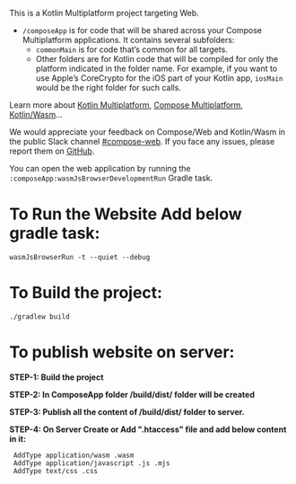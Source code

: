 This is a Kotlin Multiplatform project targeting Web.

* `/composeApp` is for code that will be shared across your Compose Multiplatform applications.
  It contains several subfolders:
    - `commonMain` is for code that’s common for all targets.
    - Other folders are for Kotlin code that will be compiled for only the platform indicated in the
      folder name.
      For example, if you want to use Apple’s CoreCrypto for the iOS part of your Kotlin app,
      `iosMain` would be the right folder for such calls.

Learn more
about [Kotlin Multiplatform](https://www.jetbrains.com/help/kotlin-multiplatform-dev/get-started.html),
[Compose Multiplatform](https://github.com/JetBrains/compose-multiplatform/#compose-multiplatform),
[Kotlin/Wasm](https://kotl.in/wasm/)…

We would appreciate your feedback on Compose/Web and Kotlin/Wasm in the public Slack
channel [#compose-web](https://slack-chats.kotlinlang.org/c/compose-web).
If you face any issues, please report them
on [GitHub](https://github.com/JetBrains/compose-multiplatform/issues).

You can open the web application by running the `:composeApp:wasmJsBrowserDevelopmentRun` Gradle
task.

# To Run the Website Add below gradle task:
`wasmJsBrowserRun -t --quiet --debug`

# To Build the project:
`./gradlew build`


# To publish website on server:
**STEP-1: Build the project**

**STEP-2: In ComposeApp folder /build/dist/ folder will be created**

**STEP-3: Publish all the content of /build/dist/ folder to server.**

**STEP-4: On Server Create or Add ".htaccess" file and add below content in it:**

     AddType application/wasm .wasm
     AddType application/javascript .js .mjs
     AddType text/css .css

